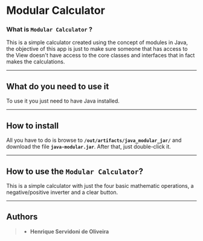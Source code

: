 # Modular Calculator

### What is `Modular Calculator` ?

This is a simple calculator created using the concept of modules in Java, the objective of this app is just to make sure someone that has access to the View doesn't have access to the core classes and interfaces that in fact makes the calculations.

---

## What do you need to use it

To use it you just need to have Java installed.

---

## How to install

All you have to do is browse to **`/out/artifacts/java_modular_jar/`** and download the file **`java-modular.jar`**. After that, just double-click it.

---

## How to use the `Modular Calculator`?

This is a simple calculator with just the four basic mathematic operations, a negative/positive inverter and a clear button.

---

## Authors

> - **Henrique Servidoni de Oliveira**
